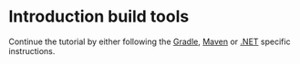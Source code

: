 # Introduction build tools
Continue the tutorial by either following the [Gradle](./README.gradle.md), [Maven](./README.maven.md) or [.NET](./README.dotnet.md) 
specific instructions.

